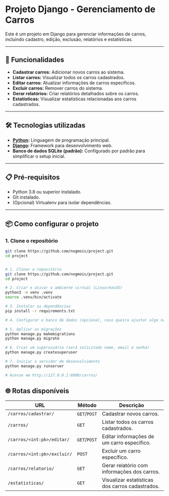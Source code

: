 # Projeto Django - Gerenciamento de Carros

Este é um projeto em Django para gerenciar informações de carros, incluindo cadastro, edição, exclusão, relatórios e estatísticas.

---

## 🚀 **Funcionalidades**

- **Cadastrar carros:** Adicionar novos carros ao sistema.
- **Listar carros:** Visualizar todos os carros cadastrados.
- **Editar carros:** Atualizar informações de carros específicos.
- **Excluir carros:** Remover carros do sistema.
- **Gerar relatórios:** Criar relatórios detalhados sobre os carros.
- **Estatísticas:** Visualizar estatísticas relacionadas aos carros cadastrados.

---

## 🛠️ **Tecnologias utilizadas**

- **[Python](https://www.python.org/):** Linguagem de programação principal.
- **[Django](https://www.djangoproject.com/):** Framework para desenvolvimento web.
- **Banco de dados SQLite (padrão):** Configurado por padrão para simplificar o setup inicial.

---

## 📋 **Pré-requisitos**

- Python 3.8 ou superior instalado.
- Git instalado.
- (Opcional) Virtualenv para isolar dependências.

---

## 📦 **Como configurar o projeto**

### 1. Clone o repositório
```bash
git clone https://github.com/nogmois/project.git
cd project


# 1. Clonar o repositório
git clone https://github.com/nogmois/project.git
cd project

# 2. Criar e ativar o ambiente virtual (Linux/macOS)
python3 -m venv .venv
source .venv/bin/activate

# 3. Instalar as dependências
pip install -r requirements.txt

# 4. Configurar o banco de dados (opcional, caso queira ajustar algo no settings.py)

# 5. Aplicar as migrações
python manage.py makemigrations
python manage.py migrate

# 6. Criar um superusuário (será solicitado nome, email e senha)
python manage.py createsuperuser

# 7. Iniciar o servidor de desenvolvimento
python manage.py runserver

# Acesse em http://127.0.0.1:8000/carros/
```

## 🌐 **Rotas disponíveis**

| URL                        | Método       | Descrição                                    |
|----------------------------|--------------|---------------------------------------------|
| `/carros/cadastrar/`       | `GET`/`POST` | Cadastrar novos carros.                     |
| `/carros/`                 | `GET`        | Listar todos os carros cadastrados.         |
| `/carros/<int:pk>/editar/` | `GET`/`POST` | Editar informações de um carro específico.  |
| `/carros/<int:pk>/excluir/`| `POST`       | Excluir um carro específico.                |
| `/carros/relatorio/`       | `GET`        | Gerar relatório com informações dos carros. |
| `/estatisticas/`           | `GET`        | Visualizar estatísticas dos carros cadastrados. |

